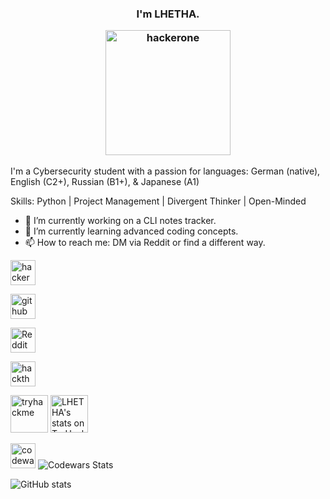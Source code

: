 ### <p align="center">I'm LHETHA.</p> <p align="center"> <picture> <img src='https://i.pinimg.com/1200x/a7/87/3a/a7873a5b3ab515b52fb9008d7436f459.jpg' alt='hackerone' height='200'> </picture> </p>

I'm a Cybersecurity student with a passion for languages: German (native), English (C2+), Russian (B1+), & Japanese (A1)

Skills: Python | Project Management | Divergent Thinker | Open-Minded

- 🔭 I’m currently working on a CLI notes tracker. 
- 🌱 I’m currently learning advanced coding concepts. 
- 📫 How to reach me: DM via Reddit or find a different way.

[<img src='https://cdn.brandfetch.io/idkKITAql6/w/400/h/400/theme/light/icon.png?c=1dxbfHSJFAPEGdCLU4o5B' alt='hackerone' height='40'>](https://hackerone.com/lhetha)  

[<img src='https://cdn.brandfetch.io/idZAyF9rlg/w/1000/h/410/theme/light/logo.png?c=1dxbfHSJFAPEGdCLU4o5B' alt='github' height='40'>](https://github.com/LHETHA) 

[<img src='https://cdn.brandfetch.io/idkKwm0IT0/theme/dark/logo.svg?c=1dxbfHSJFAPEGdCLU4o5B' alt='Reddit' height='40'>](https://www.reddit.com/user/LHETHA) 

[<img src='https://cdn.brandfetch.io/id-M19oKfL/theme/light/logo.svg?c=1dxbfHSJFAPEGdCLU4o5B' alt='hackthebox' height='40'>](https://app.hackthebox.com/profile/overview) 

[<img src='https://haxor.no/resources/svg/tryhackme.svg' alt='tryhackme' height='60'>](https://tryhackme.com/r/p/LHETHA) <img src="https://tryhackme-badges.s3.amazonaws.com/LHETHA.png" alt="LHETHA's stats on TryHackMe" height='60'/> 

[<img src='https://cdn.brandfetch.io/id9yn4jCIC/theme/light/logo.svg?c=1dxbfHSJFAPEGdCLU4o5B' alt='codewars' height='40'>](https://www.codewars.com/users/LHETHA) <picture><img alt="Codewars Stats" src="https://www.codewars.com/users/LHETHA/badges/large"></picture>

![GitHub stats](https://github-readme-stats.vercel.app/api?username=LHETHA&show_icons=true&count_private=true)
